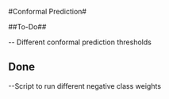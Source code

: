 #Conformal Prediction#

##To-Do##

-- Different conformal prediction thresholds


## Done ##

--Script to run different negative class weights
